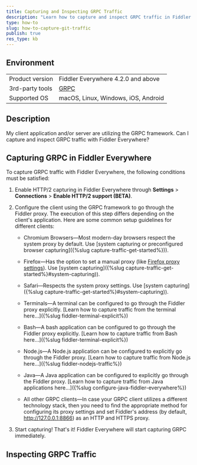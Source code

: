 ```yaml
---
title: Capturing and Inspecting GRPC Traffic
description: "Learn how to capture and inspect GRPC traffic in Fiddler Everywhere."
type: how-to
slug: how-to-capture-git-traffic
publish: true
res_type: kb
---
```



## Environment

|   |   |
|---|---|
| Product version | Fiddler Everywhere 4.2.0 and above  |
| 3rd-party tools | [GRPC](https://en.wikipedia.org/wiki/GRPC) |
| Supported OS | macOS, Linux, Windows, iOS, Android |

## Description

My client application and/or server are utilizing the GRPC framework. Can I capture and inspect GRPC traffic with Fiddler Everywhere?


## Capturing GRPC in Fiddler Everywhere

To capture GRPC traffic with Fiddler Everywhere, the following conditions must be satisfied:

1. Enable HTTP/2 capturing in Fiddler Everywhere through **Settings** > **Connections** > **Enable HTTP/2 support (BETA)**.

2. Configure the client using the GRPC framework to go through the Fiddler proxy. The execution of this step differs depending on the client's application. Here are some common setup guidelines for different clients:

    - Chromium Browsers&mdash;Most modern-day browsers respect the system proxy by default. Use [system capturing or preconfigured browser capturing]({%slug capture-traffic-get-started%})).

    - Firefox&mdash;Has the option to set a manual proxy (like [Firefox proxy settings](https://support.mozilla.org/en-US/kb/connection-settings-firefox)). Use [system capturing]({%slug capture-traffic-get-started%}#system-capturing)).

    - Safari&mdash;Respects the system proxy settings. Use [system capturing]({%slug capture-traffic-get-started%}#system-capturing)).

    - Terminals&mdash;A terminal can be configured to go through the Fiddler proxy explicitly. [Learn how to capture traffic from the terminal here...]({%slug fiddler-terminal-explicit%})

    - Bash&mdash;A bash application can be configured to go through the Fiddler proxy explicitly. [Learn how to capture traffic from Bash here...]({%slug fiddler-terminal-explicit%})

    - Node.js&mdash;A Node.js application can be configured to explicitly go through the Fiddler proxy. [Learn how to capture traffic from Node.js here...]({%slug fiddler-nodejs-traffic%})

    - Java&mdash;A Java application can be configured to explicitly go through the Fiddler proxy. [Learn how to capture traffic from Java applications here...]({%slug configure-java-fiddler-everywhere%})

    - All other GRPC clients&mdash;In case your GRPC client utilizes a different technology stack, then you need to find the appropriate method for configuring its proxy settings and set Fiddler's address (by default, http://127.0.0.1:8866) as an HTTP and HTTPS proxy.

3. Start capturing! That's it! Fiddler Everywhere will start capturing GRPC immediately.


## Inspecting GRPC Traffic